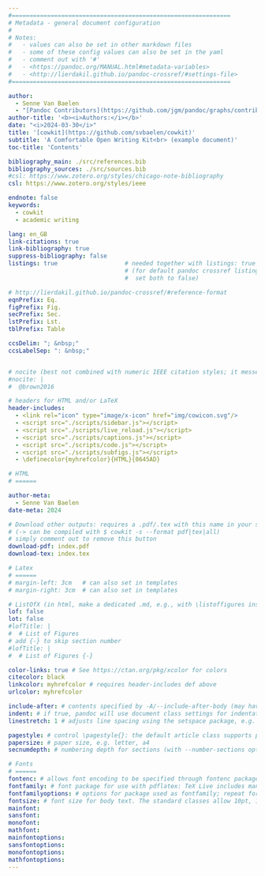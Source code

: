 ```yaml
---
#==============================================================
# Metadata - general document configuration
#
# Notes:
#   - values can also be set in other markdown files
#   - some of these config values can also be set in the yaml
#   - comment out with '#'
#   - <https://pandoc.org/MANUAL.html#metadata-variables>
#   - <http://lierdakil.github.io/pandoc-crossref/#settings-file>
#==============================================================

author:
  - Senne Van Baelen
  - "[Pandoc Contributors](https://github.com/jgm/pandoc/graphs/contributors)"
author-title: '<b><i>Authors:</i></b>'
date: "<i>2024-03-30</i>"
title: '[cowkit](https://github.com/svbaelen/cowkit)'
subtitle: 'A Comfortable Open Writing Kit<br> (example document)'
toc-title: 'Contents'

bibliography_main: ./src/references.bib
bibliography_sources: ./src/sources.bib
#csl: https://www.zotero.org/styles/chicago-note-bibliography
csl: https://www.zotero.org/styles/ieee

endnote: false
keywords:
  - cowkit
  - academic writing

lang: en_GB
link-citations: true
link-bibliography: true
suppress-bibliography: false
listings: true                   # needed together with listings: true in yaml config
                                 # (for default pandoc crossref listing style, simply
                                 #  set both to false)

# http://lierdakil.github.io/pandoc-crossref/#reference-format
eqnPrefix: Eq.
figPrefix: Fig.
secPrefix: Sec.
lstPrefix: Lst.
tblPrefix: Table

ccsDelim: "; &nbsp;"
ccsLabelSep: ": &nbsp;"


# nocite (best not combined with numeric IEEE citation styles; it messes with the order)
#nocite: |
#  @brown2016

# headers for HTML and/or LaTeX
header-includes: 
  - <link rel="icon" type="image/x-icon" href="img/cowicon.svg"/>
  - <script src="./scripts/sidebar.js"></script>
  - <script src="./scripts/live_reload.js"></script>
  - <script src="./scripts/captions.js"></script>
  - <script src="./scripts/code.js"></script>
  - <script src="./scripts/subfigs.js"></script>
  - \definecolor{myhrefcolor}{HTML}{0645AD}

# HTML
# ======

author-meta:
  - Senne Van Baelen
date-meta: 2024

# Download other outputs: requires a .pdf/.tex with this name in your server directory
# (-> can be compiled with $ cowkit -s --format pdf|tex|all)
# simply comment out to remove this button
download-pdf: index.pdf
download-tex: index.tex

# Latex
# ======
# margin-left: 3cm   # can also set in templates
# margin-right: 3cm  # can also set in templates

# ListOfX (in html, make a dedicated .md, e.g., with \listoffigures inside)
lof: false
lot: false
#lofTitle: |
#  # List of Figures
# add {-} to skip section number
#lofTitle: |
#  # List of Figures {-}

color-links: true # See https://ctan.org/pkg/xcolor for colors
citecolor: black
linkcolor: myhrefcolor # requires header-includes def above
urlcolor: myhrefcolor

include-after: # contents specified by -A/--include-after-body (may have multiple values)
indent: # if true, pandoc will use document class settings for indentation (the default LaTeX template otherwise removes indentation and adds space between paragraphs)
linestretch: 1 # adjusts line spacing using the setspace package, e.g. 1.25, 1.5

pagestyle: # control \pagestyle{}: the default article class supports plain (default), empty (no running heads or page numbers), and headings (section titles in running heads)
papersize: # paper size, e.g. letter, a4
secnumdepth: # numbering depth for sections (with --number-sections option or numbersections variable)

# Fonts
# ======
fontenc: # allows font encoding to be specified through fontenc package (with pdflatex); default is T1 (see LaTeX font encodings guide)
fontfamily: # font package for use with pdflatex: TeX Live includes many options, documented in the LaTeX Font Catalogue. The default is Latin Modern.
fontfamilyoptions: # options for package used as fontfamily; repeat for multiple options.
fontsize: # font size for body text. The standard classes allow 10pt, 11pt, and 12pt. To use another size, set documentclass to one of the KOMA-Script classes, such as scrartcl or scrbook.
mainfont:
sansfont:
monofont:
mathfont:
mainfontoptions:
sansfontoptions:
monofontoptions:
mathfontoptions:
---
```

